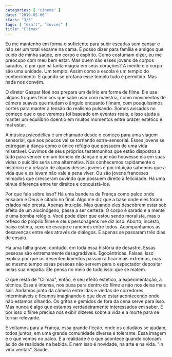 ```yaml
---
categories: [ "cinema" ]
date: "2019-02-06"
stars: "3/5"
tags: [ "draft", "movies" ]
title: "Clímax"
---
```

Eu me mantenho em forma o suficiente para subir escadas sem cansar e não
ser um total vexame na cama. E posso dizer para família e amigos que
cuido de minha saúde, em corpo e espírito. Como costumam dizer, eu me
preocupo com meu bem estar. Mas quem são esses jovens de corpos sarados,
e por que há tanta mágoa em seus corações? A mente e o corpo são uma
unidade. Um templo. Assim como a escola é um templo do conhecimento. E
quando se profana esse templo tudo é permitido. Mas nada nos convém.

O diretor Gaspar Noé nos prepara um delírio em forma de filme. Ele usa
alguns truques técnicos que sabe usar com maestria, como movimentos de
câmera suaves que mudam o ângulo enquanto filmam, com pouquíssimos
cortes para manter a tensão do realismo pulsando. Somos avisados no
começo que o que veremos foi baseado em eventos reais, e isso ajuda a
manter um equilíbrio doentio em muitos momentos entre prazer estético
e mal estar.

A música psicodélica é um chamado desde o começo para uma viagem
sensorial, que aos poucos vai se tornando extra-sensorial. Esses jovens
se entregam à dança como o único refúgio que possuem de uma vida
miserável. Ouvimos de seus próprios testemunhos que estão dispostos a
tudo para vencer em um torneio de dança e que não houvesse ela em suas
vidas o suicídio seria uma alternativa. Nós conhecemos rapidamente o
histórico e a relação de alguns desses jovens e por intuição sabemos
que a vida que eles levam não vale a pena viver. Ou são jovens franceses
mimados que cresceram ouvindo que possuem direito à felicidade. Há
uma tênue diferença entre ter direitos e conquistá-los.

Por que falo sobre isso? Há uma bandeira da França como palco onde
ensaiam e Deus é citado no final. Algo me diz que a base onde eles foram
criados não presta. Apenas intuição. Mas quando eles descobrem estar
sob efeito de um alucinógeno, passa a ser certeza. O corpo é sarado e a
mente é uma bomba relógio. Você pode dizer que estou sendo moralista,
mas o reflexo do próprio filme e seus personagens me diz isso. Aborto,
incesto, baixa estima, sexo de escape e rancores entre todos. Acompanhamos
as desavenças entre eles através de diálogos. E apenas se passaram
três dias de ensaio.

Há uma falha grave, contudo, em toda essa história de desastre. Essas
pessoas são extremamente desagradáveis. Egocêntricas. Falsas. Isso
explica por que os desentendimentos passam a ficar mais extremos, mas
ao mesmo tempo essas pessoas não servem para o espectador depositar
nelas sua empatia. Ele pensa no meio de tudo isso: que se matem.

O que resta de "Clímax", então, é seu efeito estético, a
experimentação, a técnica. Essa é intensa, nos puxa para dentro do
filme e não nos deixa mais sair. Andamos junto da câmera entre idas
e vindas de corredores intermináveis e ficamos imaginando o que deve
estar acontecendo onde não estamos olhando. Os gritos e gemidos de fora
da cena serve para isso. Mas nunca é algo que estamos verdadeiramente
interessados em saber. E por isso o filme precisa nos exibir dizeres
sobre a vida e a morte para se tornar relevante.

E voltamos para a França, essa grande ficção, onde os cidadãos se
ajudam, todos juntos, em uma grande comunidade diversa e tolerante. Essa
imagem é o que vemos no palco. E a realidade é o que acontece quando
colocam ácido de realidade na bebida. E nem isso é novidade, na arte
e na vida. "In vino veritas". Saúde.
